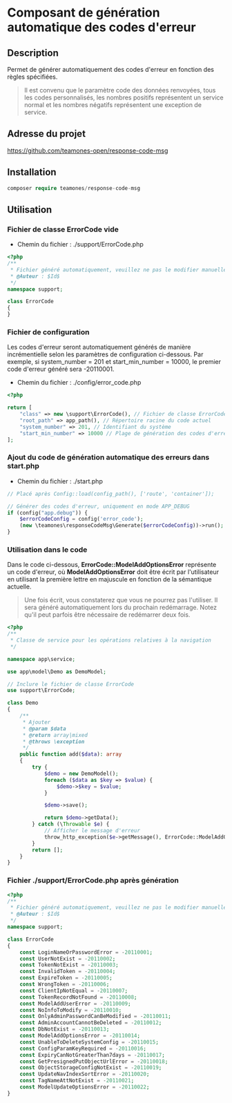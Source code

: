 # Composant de génération automatique des codes d'erreur

## Description

Permet de générer automatiquement des codes d'erreur en fonction des règles spécifiées.

> Il est convenu que le paramètre code des données renvoyées, tous les codes personnalisés, les nombres positifs représentent un service normal et les nombres négatifs représentent une exception de service.

## Adresse du projet

https://github.com/teamones-open/response-code-msg

## Installation

```php
composer require teamones/response-code-msg
```

## Utilisation

### Fichier de classe ErrorCode vide

- Chemin du fichier : ./support/ErrorCode.php

```php
<?php
/**
 * Fichier généré automatiquement, veuillez ne pas le modifier manuellement.
 * @Auteur : $Id$
 */
namespace support;

class ErrorCode
{
}
```

### Fichier de configuration

Les codes d'erreur seront automatiquement générés de manière incrémentielle selon les paramètres de configuration ci-dessous. Par exemple, si system_number = 201 et start_min_number = 10000, le premier code d'erreur généré sera -20110001.

- Chemin du fichier : ./config/error_code.php

```php
<?php

return [
    "class" => new \support\ErrorCode(), // Fichier de classe ErrorCode
    "root_path" => app_path(), // Répertoire racine du code actuel
    "system_number" => 201, // Identifiant du système
    "start_min_number" => 10000 // Plage de génération des codes d'erreur, par exemple 10000-99999
];
```

### Ajout du code de génération automatique des erreurs dans start.php

- Chemin du fichier : ./start.php

```php
// Placé après Config::load(config_path(), ['route', 'container']);

// Générer des codes d'erreur, uniquement en mode APP_DEBUG
if (config("app.debug")) {
    $errorCodeConfig = config('error_code');
    (new \teamones\responseCodeMsg\Generate($errorCodeConfig))->run();
}
```

### Utilisation dans le code

Dans le code ci-dessous, **ErrorCode::ModelAddOptionsError** représente un code d'erreur, où **ModelAddOptionsError** doit être écrit par l'utilisateur en utilisant la première lettre en majuscule en fonction de la sémantique actuelle.

> Une fois écrit, vous constaterez que vous ne pourrez pas l'utiliser. Il sera généré automatiquement lors du prochain redémarrage. Notez qu'il peut parfois être nécessaire de redémarrer deux fois.

```php
<?php
/**
 * Classe de service pour les opérations relatives à la navigation
 */

namespace app\service;

use app\model\Demo as DemoModel;

// Inclure le fichier de classe ErrorCode
use support\ErrorCode;

class Demo
{
    /**
     * Ajouter
     * @param $data
     * @return array|mixed
     * @throws \exception
     */
    public function add($data): array
    {
        try {
            $demo = new DemoModel();
            foreach ($data as $key => $value) {
                $demo->$key = $value;
            }

            $demo->save();

            return $demo->getData();
        } catch (\Throwable $e) {
            // Afficher le message d'erreur
            throw_http_exception($e->getMessage(), ErrorCode::ModelAddOptionsError);
        }
        return [];
    }
}
```

### Fichier ./support/ErrorCode.php après génération

```php
<?php
/**
 * Fichier généré automatiquement, veuillez ne pas le modifier manuellement.
 * @Auteur : $Id$
 */
namespace support;

class ErrorCode
{
    const LoginNameOrPasswordError = -20110001;
    const UserNotExist = -20110002;
    const TokenNotExist = -20110003;
    const InvalidToken = -20110004;
    const ExpireToken = -20110005;
    const WrongToken = -20110006;
    const ClientIpNotEqual = -20110007;
    const TokenRecordNotFound = -20110008;
    const ModelAddUserError = -20110009;
    const NoInfoToModify = -20110010;
    const OnlyAdminPasswordCanBeModified = -20110011;
    const AdminAccountCannotBeDeleted = -20110012;
    const DbNotExist = -20110013;
    const ModelAddOptionsError = -20110014;
    const UnableToDeleteSystemConfig = -20110015;
    const ConfigParamKeyRequired = -20110016;
    const ExpiryCanNotGreaterThan7days = -20110017;
    const GetPresignedPutObjectUrlError = -20110018;
    const ObjectStorageConfigNotExist = -20110019;
    const UpdateNavIndexSortError = -20110020;
    const TagNameAttNotExist = -20110021;
    const ModelUpdateOptionsError = -20110022;
}
```
